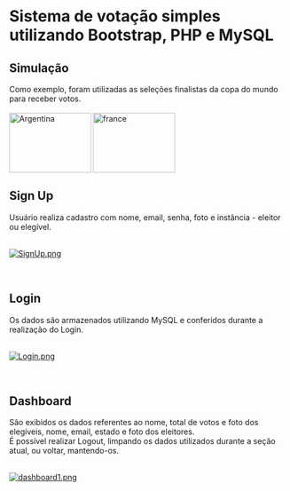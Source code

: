 # Sistema de votação simples utilizando Bootstrap, PHP e MySQL

## Simulação

Como exemplo, foram utilizadas as seleções finalistas da copa do mundo para receber votos.<br><br>
<img src='https://i.postimg.cc/BvDPmrdF/Argentina.webp' border='0' alt='Argentina' width=148, height=108 align='left'>
<img src='https://i.postimg.cc/fk46f0Xm/france.png' border='0' alt='france' width=148, height=108>
<br>

## Sign Up

Usuário realiza cadastro com nome, email, senha, foto e instância - eleitor ou elegível.<br><br>

[![SignUp.png](https://i.postimg.cc/KY0MCP07/SignUp.png)](https://postimg.cc/3yDNvv5W)

<br>

## Login

Os dados são armazenados utilizando MySQL e conferidos durante a realização do Login.<br><br>

[![Login.png](https://i.postimg.cc/v8rn5xnv/Login.png)](https://postimg.cc/V5N586DS)

<br>

## Dashboard

São exibidos os dados referentes ao nome, total de votos e foto dos elegíveis, nome, email, estado e foto dos eleitores.<br>
É possível realizar Logout, limpando os dados utilizados durante a seção atual, ou voltar, mantendo-os.<br><br>

[![dashboard1.png](https://i.postimg.cc/Jn7fKknB/dashboard1.png)](https://postimg.cc/TySN3hnR)
